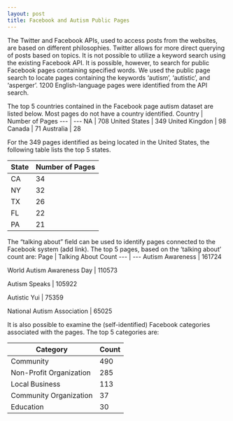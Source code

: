 ```yaml
---
layout: post
title: Facebook and Autism Public Pages      
---
```


The Twitter and Facebook APIs, used to access posts from the websites, are based on different philosophies.  Twitter allows for more direct querying of posts based on topics.  It is not possible to utilize a keyword search using the existing Facebook API.  It is possible, however, to search for public Facebook pages containing specified words. 
 We used the public page search to locate pages containing the keywords ‘autism’, ‘autistic’, and ‘asperger’.  1200 English-language pages were identified from the API search.  

The top 5 countries contained in the Facebook page autism dataset are listed below.  Most pages do not have a country identified.
Country | Number of Pages
--- | --- 
  NA  | 708
  United States  | 349
 United Kingdon  | 98
Canada | 71
Australia | 28 

For the 349 pages identified as being located in the United States, the following table lists the top 5 states.

State  | Number of Pages
--- | ---
CA | 34
NY | 32
TX | 26
FL  | 22
PA | 21

The “talking about” field can be used to identify pages connected to the Facebook system (add link).  The top 5 pages, based on the ‘talking about’ count are:
Page | Talking About Count
--- | ---
Autism Awareness | 161724

World Autism Awareness Day | 110573

Autism Speaks |  105922

Autistic Yui |  75359

National Autism Association |  65025


It is also possible to examine the (self-identified) Facebook categories associated with the pages.  The top 5 categories are:


Category | Count
---|---
Community | 490
Non-Profit Organization | 285
Local Business | 113
Community Organization | 37
Education | 30






